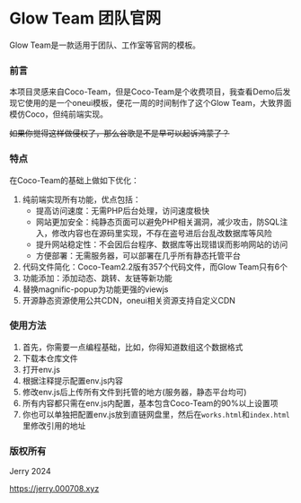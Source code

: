 ﻿# Glow Team 团队官网

Glow Team是一款适用于团队、工作室等官网的模板。

### 前言

本项目灵感来自Coco-Team，但是Coco-Team是个收费项目，我查看Demo后发现它使用的是一个oneui模板，便花一周的时间制作了这个Glow Team，大致界面模仿Coco，但纯前端实现。

~~如果你觉得这样做侵权了，那么谷歌是不是早可以起诉鸿蒙了？~~

### 特点

在Coco-Team的基础上做如下优化：

1. 纯前端实现所有功能，优点包括：
   - 提高访问速度：无需PHP后台处理，访问速度极快
   - 网站更加安全：纯静态页面可以避免PHP相关漏洞，减少攻击，防SQL注入，修改内容也在源码里实现，不存在盗号进后台乱改数据库等风险
   - 提升网站稳定性：不会因后台程序、数据库等出现错误而影响网站的访问
   - 方便部署：无需服务器，可以部署在几乎所有静态托管平台
2. 代码文件简化：Coco-Team2.2版有357个代码文件，而Glow Team只有6个
3. 功能添加：添加动态、跳转、友链等新功能
4. 替换magnific-popup为功能更强的viewjs
5. 开源静态资源使用公共CDN，oneui相关资源支持自定义CDN

### 使用方法

1. 首先，你需要一点编程基础，比如，你得知道数组这个数据格式
2. 下载本仓库文件
3. 打开env.js
4. 根据注释提示配置env.js内容
5. 修改env.js后上传所有文件到托管的地方(服务器，静态平台均可)
6. 所有内容都只需在env.js内配置，基本包含Coco-Team的90%以上设置项
7. 你也可以单独把配置env.js放到直链网盘里，然后在`works.html`和`index.html`里修改引用的地址

### 版权所有

Jerry 2024

https://jerry.000708.xyz